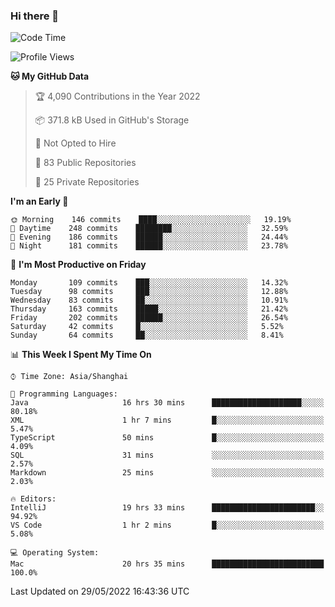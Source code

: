 ### Hi there 👋

<!--
**qbosen/qbosen** is a ✨ _special_ ✨ repository because its `README.md` (this file) appears on your GitHub profile.

Here are some ideas to get you started:

- 🔭 I’m currently working on ...
- 🌱 I’m currently learning ...
- 👯 I’m looking to collaborate on ...
- 🤔 I’m looking for help with ...
- 💬 Ask me about ...
- 📫 How to reach me: ...
- 😄 Pronouns: ...
- ⚡ Fun fact: ...
-->

<!--START_SECTION:waka-->
![Code Time](http://img.shields.io/badge/Code%20Time-0%20secs-blue)

![Profile Views](http://img.shields.io/badge/Profile%20Views-5-blue)

**🐱 My GitHub Data** 

> 🏆 4,090 Contributions in the Year 2022
 > 
> 📦 371.8 kB Used in GitHub's Storage 
 > 
> 🚫 Not Opted to Hire
 > 
> 📜 83 Public Repositories 
 > 
> 🔑 25 Private Repositories  
 > 
**I'm an Early 🐤** 

```text
🌞 Morning    146 commits    ████░░░░░░░░░░░░░░░░░░░░░   19.19% 
🌆 Daytime    248 commits    ████████░░░░░░░░░░░░░░░░░   32.59% 
🌃 Evening    186 commits    ██████░░░░░░░░░░░░░░░░░░░   24.44% 
🌙 Night      181 commits    ██████░░░░░░░░░░░░░░░░░░░   23.78%

```
📅 **I'm Most Productive on Friday** 

```text
Monday       109 commits    ███░░░░░░░░░░░░░░░░░░░░░░   14.32% 
Tuesday      98 commits     ███░░░░░░░░░░░░░░░░░░░░░░   12.88% 
Wednesday    83 commits     ██░░░░░░░░░░░░░░░░░░░░░░░   10.91% 
Thursday     163 commits    █████░░░░░░░░░░░░░░░░░░░░   21.42% 
Friday       202 commits    ██████░░░░░░░░░░░░░░░░░░░   26.54% 
Saturday     42 commits     █░░░░░░░░░░░░░░░░░░░░░░░░   5.52% 
Sunday       64 commits     ██░░░░░░░░░░░░░░░░░░░░░░░   8.41%

```


📊 **This Week I Spent My Time On** 

```text
⌚︎ Time Zone: Asia/Shanghai

💬 Programming Languages: 
Java                     16 hrs 30 mins      ████████████████████░░░░░   80.18% 
XML                      1 hr 7 mins         █░░░░░░░░░░░░░░░░░░░░░░░░   5.47% 
TypeScript               50 mins             █░░░░░░░░░░░░░░░░░░░░░░░░   4.09% 
SQL                      31 mins             ░░░░░░░░░░░░░░░░░░░░░░░░░   2.57% 
Markdown                 25 mins             ░░░░░░░░░░░░░░░░░░░░░░░░░   2.03%

🔥 Editors: 
IntelliJ                 19 hrs 33 mins      ███████████████████████░░   94.92% 
VS Code                  1 hr 2 mins         █░░░░░░░░░░░░░░░░░░░░░░░░   5.08%

💻 Operating System: 
Mac                      20 hrs 35 mins      █████████████████████████   100.0%

```


 Last Updated on 29/05/2022 16:43:36 UTC
<!--END_SECTION:waka-->
